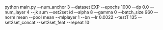 
 python main.py --num_anchor 3 --dataset EXP --epochs 1000  --dp 0.0 --num_layer 4 --jk sum   --set2set id --alpha 8 --gamma 0 --batch_size 960  --norm mean --pool mean --mlplayer 1 --bn --lr 0.0022  --testT 135  --set2set_concat  --set2set_feat --repeat 10